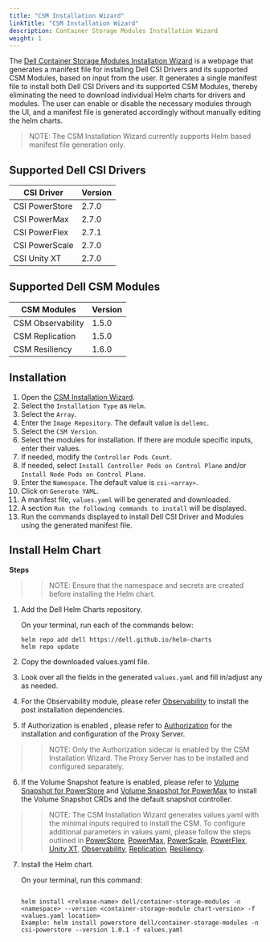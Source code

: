 ```yaml
---
title: "CSM Installation Wizard"
linkTitle: "CSM Installation Wizard"
description: Container Storage Modules Installation Wizard
weight: 1
---
```


The [Dell Container Storage Modules Installation Wizard](./src/index.html) is a webpage that generates a manifest file for installing Dell CSI Drivers and its supported CSM Modules, based on input from the user. It generates a single manifest file to install both Dell CSI Drivers and its supported CSM Modules, thereby eliminating the need to download individual Helm charts for drivers and modules. The user can enable or disable the necessary modules through the UI, and a manifest file is generated accordingly without manually editing the helm charts.

>NOTE: The CSM Installation Wizard currently supports Helm based manifest file generation only.

## Supported Dell CSI Drivers

| CSI Driver         | Version   | 
| ------------------ | --------- | 
| CSI PowerStore     | 2.7.0     | 
| CSI PowerMax       | 2.7.0     | 
| CSI PowerFlex      | 2.7.1     | 
| CSI PowerScale     | 2.7.0     | 
| CSI Unity XT       | 2.7.0     | 

## Supported Dell CSM Modules

| CSM Modules          | Version   | 
| ---------------------| --------- | 
| CSM Observability    | 1.5.0     |
| CSM Replication      | 1.5.0     |
| CSM Resiliency       | 1.6.0     |

## Installation

1. Open the [CSM Installation Wizard](./src/index.html).
2. Select the `Installation Type` as `Helm`.
3. Select the `Array`.
4. Enter the `Image Repository`. The default value is `dellemc`.
5. Select the `CSM Version`. 
6. Select the modules for installation. If there are module specific inputs, enter their values. 
7. If needed, modify the `Controller Pods Count`.
8. If needed, select `Install Controller Pods on Control Plane` and/or `Install Node Pods on Control Plane`.
9. Enter the `Namespace`. The default value is `csi-<array>`.
10. Click on `Generate YAML`.   
13. A manifest file, `values.yaml` will be generated and downloaded. 
14. A section `Run the following commands to install` will be displayed.
15. Run the commands displayed to install Dell CSI Driver and Modules using the generated manifest file. 

## Install Helm Chart

**Steps**

>> NOTE: Ensure that the namespace and secrets are created before installing the Helm chart.

1. Add the Dell Helm Charts repository.

    On your terminal, run each of the commands below:

    ```terminal
    helm repo add dell https://dell.github.io/helm-charts
    helm repo update
    ```

2. Copy the downloaded values.yaml file. 

3. Look over all the fields in the generated `values.yaml` and fill in/adjust any as needed.

4. For the Observability module, please refer [Observability](../../observability/deployment/#post-installation-dependencies) to install the post installation dependencies.

5. If Authorization is enabled , please refer to [Authorization](../../authorization/deployment/helm/) for the installation and configuration of the Proxy Server.

>> NOTE: Only the Authorization sidecar is enabled by the CSM Installation Wizard. The Proxy Server has to be installed and configured separately.

6. If the Volume Snapshot feature is enabled, please refer to [Volume Snapshot for PowerStore](../../csidriver/installation/helm/powerstore/#optional-volume-snapshot-requirements) and [Volume Snapshot for PowerMax](../../csidriver/installation/helm/powermax/#optional-volume-snapshot-requirements) to install the Volume Snapshot CRDs and the default snapshot controller.

>> NOTE: The CSM Installation Wizard generates values.yaml with the minimal inputs required to install the CSM. To configure additional parameters in values.yaml, please follow the steps outlined in [PowerStore](../../csidriver/installation/helm/powerstore/#install-the-driver), [PowerMax](../../csidriver/installation/helm/powermax/#install-the-driver), [PowerScale](../../csidriver/installation/helm/isilon/#install-the-driver), [PowerFlex](../../csidriver/installation/helm/powerflex/#install-the-driver), [Unity XT](../../csidriver/installation/helm/unity/#install-csi-driver), [Observability](../../observability/), [Replication](../../replication/), [Resiliency](../../resiliency/).

7. Install the Helm chart.

    On your terminal, run this command:

    ```terminal
    
    helm install <release-name> dell/container-storage-modules -n <namespace> --version <container-storage-module chart-version> -f <values.yaml location>
    Example: helm install powerstore dell/container-storage-modules -n csi-powerstore --version 1.0.1 -f values.yaml
    ```
